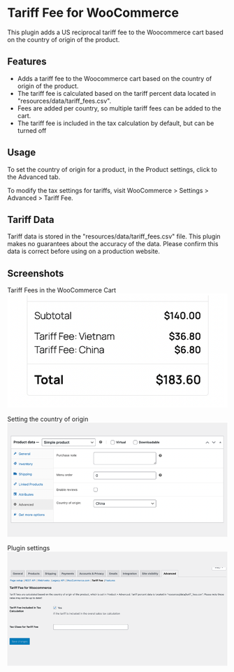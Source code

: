 # Tariff Fee for WooCommerce

This plugin adds a US reciprocal tariff fee to the Woocommerce cart based on the country of origin of the product.

## Features

- Adds a tariff fee to the Woocommerce cart based on the country of origin of the product.
- The tariff fee is calculated based on the tariff percent data located in "resources/data/tariff_fees.csv".
- Fees are added per country, so multiple tariff fees can be added to the cart.
- The tariff fee is included in the tax calculation by default, but can be turned off

## Usage

To set the country of origin for a product, in the Product settings, click to the Advanced tab.

To modify the tax settings for tariffs, visit WooCommerce > Settings > Advanced > Tariff Fee.

## Tariff Data

Tariff data is stored in the "resources/data/tariff_fees.csv" file. This plugin makes no guarantees about the accuracy of the data. Please confirm this data is correct before using on a production website.

## Screenshots

Tariff Fees in the WooCommerce Cart
![Fees in the cart](screenshot-1.png?raw=true)

Setting the country of origin
![Country of origin](screenshot-2.png?raw=true)

Plugin settings
![Plugin settings](screenshot-3.png?raw=true)
